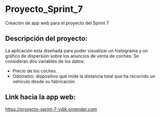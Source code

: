 # Proyecto_Sprint_7
Creación de app web para el proyecto del Sprint 7

## Descripción del proyecto:
 La aplicación esta diseñada para poder visualizar un histograma y un gráfico de dispersión sobre los anuncios de venta de coches.
 Se consideran dos variables de los datos:
  - Precio de los coches.
  - Odómetro: dispositivo que mide la distancia total que ha recorrido un vehículo desde su fabricación.
## Link hacia la app web:
https://proyecto-sprint-7-ydik.onrender.com
